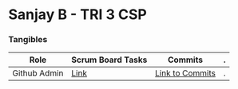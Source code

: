 # Sanjay B - TRI 3 CSP 


### Tangibles

| Role  | Scrum Board Tasks  | Commits  |  . |
|---|---|---|---|
| Github Admin  | [Link](https://github.com/Reem57/n224-too/projects/1?card_filter_query=assignee%3Asanjayb06)  | [Link to Commits](https://github.com/Reem57/n224-too/commits?author=SanjayB06)  |  . |